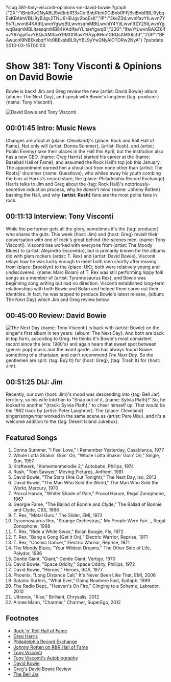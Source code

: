 ?slug 381-tony-visconti-opinions-on-david-bowie
?graph {"2X":"iBnbRw2NyABLl9yiBnbR13xCdiBnbRbht0GiBnbRFFjBviBnbRBLl9ybqEsKBAImVBLl9yBJgv2TNU6HBJgv2bqEsK","IP":"3koZStLwvnlfavYtLwvn7Y5sTtLwvn84KAdtLwvnYgwqBtLwvnsqmMBtLwvniY4YjtLwvn9ZY25tLwvnYgwqBsqmMBLitsesqmMB84KAdlfavYLitseYgwqB","230":"lfavYtLwvnBAXZ6lfavY97qiplfavYBQsAMlfavY9MGtllfavY97qipBHm1GBQsAMX6cfd","2DP":"BFAwuonI9NBEksbqYVo9BEksbBL9yYBL9yYw2NyAiOTORw2NyA"}
?pubdate 2013-03-15T00:00

# Show 381: Tony Visconti & Opinions on David Bowie
Bowie is back! Jim and Greg review the new {artist: David Bowie} album {album: The Next Day}, and speak with Bowie's longtime {tag: producer} {name: Tony Visconti}.

![David Bowie and Tony Visconti](https://static.soundopinions.org/images/2013/visconti.jpg)

## 00:01:45 Intro: Music News
Changes are afoot at {place: Cleveland}'s {place: Rock and Roll Hall of Fame}. Not only will {artist: Donna Summer}, {artist: Rush}, and {artist: Public Enemy} take their places in the Hall this April, but the institution also has a new CEO. {name: Greg Harris} started his career at the {name: Baseball Hall of Fame}, and assumed the Rock Hall's top job this January. The appointment earned him a shout-out from none other than {artist: The Roots}' drummer {name: Questlove}, who whiled away his youth combing the bins at Harris's record store, the {place: Philadelphia Record Exchange}. Harris talks to Jim and Greg about the {tag: Rock Hall}'s notoriously-secretive induction process, why he doesn't mind {name: Johnny Rotten} bashing the Hall, and why **{artist: Rush}** fans are the most polite fans in rock.

## 00:11:13 Interview: Tony Visconti
While the performer gets all the glory, sometimes it's the {tag: producer} who shares the guts. This week {host: Jim} and {host: Greg} revisit their conversation with one of rock's great behind-the-scenes men, {name: Tony Visconti}. Visconti has worked with everyone from {artist: The Moody Blues} to {artist: Alejandro Escovedo}, but is primarily known for the albums did with glam rockers {artist: T. Rex} and {artist: David Bowie}. Visconti relays how he was lucky enough to meet both men shortly after moving from {place: Brooklyn} to the {place: UK}; both were relatively young and undiscovered. {name: Marc Bolan} of T. Rex was still performing hippy folk songs as a member of {artist: Tyrannosaurus Rex}, and Bowie was beginning song writing but had no direction. Visconti established long-term relationships with both Bowie and Bolan and helped them carve out their identities. In fact, he was tapped to produce Bowie's latest release, {album: The Next Day} which Jim and Greg review below. 

## 00:45:00 Review: David Bowie
![The Next Day](https://static.soundopinions.org/assets/381/2300.png)
{name: Tony Visconti} is back with {artist: Bowie} on the singer's first album in ten years: {album: The Next Day}. And both are back in top form, according to Greg. He thinks it's Bowie's most consistent record since the {era: 1980's} and again hears that sweet spot between {genre: pop} music and the avant garde. Jim has always found Bowie something of a charlatan, and can't recommend *The Next Day*. So the gentlemen are split: {tag: Buy It} for {host: Greg}, {tag: Trash It} for {host: Jim}.

## 00:51:25 DIJ: Jim
Recently, our own {host: Jim}'s mood was descending into {tag: Bell Jar} territory, so his wife told him to "Snap out of it, {name: Sylvia Plath}!" So, he looked to another "{track: Sylvia Plath}," to cheer himself up. That would be the 1982 track by {artist: Peter Laughner}. The {place: Cleveland} singer/songwriter worked in the same scene as {artist: Pere Ubu}, and it's a welcome addition to the {tag: Desert Island Jukebox}. 


## Featured Songs
1. Donna Summer, "I Feel Love," I Remember Yesterday, Casablanca, 1977
2. Whole Lotta Shakin' Goin' On, "Whole Lotta Shakin' Goin' On," Single, Sun, 1957
3. Kraftwerk, "Komentenmelodie 2," Autobahn, Philips, 1974
4. Rush, "Tom Sawyer," Moving Pictures, Anthem, 1981
5. David Bowie, "The Stars (Are Out Tonight)," The Next Day, Iso, 2013
6. David Bowie, "The Man Who Sold the World," The Man Who Sold the World, Mercury, 1970
7. Procol Harum, "Whiter Shade of Pale," Procol Harum, Regal Zonophone, 1967
8. Georgie Fame, "The Ballad of Bonnie and Clyde," The Ballad of Bonnie and Clyde, CBS, 1968
9. T. Rex, "Metal Guru," The Slider, EMI, 1972
10. Tyrannosaurus Rex, "Strange Orchestras," My People Were Fair..., Regal Zonophone, 1968
11. T. Rex, "Ride a White Swan," Bolan Boogie, Fly, 1972
12. T. Rex, "Bang a Gong (Get it On)," Electric Warrior, Reprise, 1971
13. T. Rex, "Cosmic Dancer," Electric Warrior, Reprise, 1971
14. The Moody Blues, "Your Wildest Dreams," The Other Side of Life, Polydor, 1986
15. Gentle Giant, "Giant," Gentle Giant, Vertigo, 1970
16. David Bowie, "Space Oddity," Space Oddity, Phillips, 1972
17. David Bowie, "Heroes," Heroes, RCA, 1977
18. Phoenix, "Long Distance Call," It's Never Been Like That, EMI, 2006
19. Satanic Surfers, "What Ever," Going Nowhere Fast, Epitaph, 1999
20. The Radio Dept., "Heaven's On Fire," Clinging to a Scheme, Labrador, 2010
21. Ultravox, "Rise," Brilliant, Chrysalis, 2012
22. Aimee Mann, "Charmer," Charmer, SuperEgo, 2012

## Footnotes
- [Rock 'n' Roll Hall of Fame](http://www.rockhall.com/)
- [Greg Harris](http://www.cleveland.com/popmusic/index.ssf/2012/12/rock_hall_names_greg_harris_ne.html)
- [Philadelphia Record Exchange](http://www.philarecx.com/)
- [Johnny Rotten on R&R Hall of Fame](http://www.lettersofnote.com/2010/09/rock-and-roll-hall-of-fame-is-piss.html)
- [Tony Visconti](http://www.jdmanagement.com/tonyvisconti/)
- [Tony Visconti's Autobiography](http://www.amazon.co.uk/Tony-Visconti-Autobiography-Bowie-Brooklyn/dp/0007229445)
- [David Bowie](http://www.davidbowie.com/)
- [Greg's David Bowie Review](http://articles.chicagotribune.com/2013-03-07/entertainment/chi-david-bowie-album-review-20130307_1_david-bowie-album-review-tony-visconti)
- [The Bell Jar](http://www.goodreads.com/book/show/6514.The_Bell_Jar)
